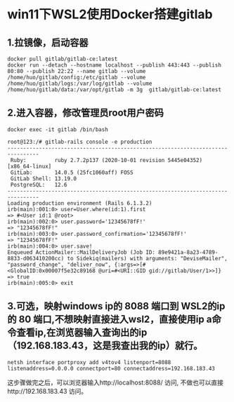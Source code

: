 # win11下WSL2使用Docker搭建gitlab

## 1.拉镜像，启动容器
```
docker pull gitlab/gitlab-ce:latest
docker run --detach --hostname localhost --publish 443:443 --publish 80:80 --publish 22:22 --name gitlab --volume /home/huo/gitlab/config:/etc/gitlab --volume /home/huo/gitlab/logs:/var/log/gitlab --volume /home/huo/gitlab/data:/var/opt/gitlab -m 3g  gitlab/gitlab-ce:latest 
```

## 2.进入容器，修改管理员root用户密码
```
docker exec -it gitlab /bin/bash 

root@123:/# gitlab-rails console -e production
--------------------------------------------------------------------------------
 Ruby:         ruby 2.7.2p137 (2020-10-01 revision 5445e04352) [x86_64-linux]
 GitLab:       14.0.5 (25fc1060aff) FOSS
 GitLab Shell: 13.19.0
 PostgreSQL:   12.6
--------------------------------------------------------------------------------
Loading production environment (Rails 6.1.3.2)
irb(main):001:0> user=User.where(id:1).first
=> #<User id:1 @root>
irb(main):002:0> user.password='12345678fF!'
=> "12345678fF!"
irb(main):003:0> user.password_confirmation='12345678fF!'
=> "12345678fF!"
irb(main):004:0> user.save!
Enqueued ActionMailer::MailDeliveryJob (Job ID: 89e9421a-8a23-4789-8833-d063410200cc) to Sidekiq(mailers) with arguments: "DeviseMailer", "password_change", "deliver_now", {:args=>[#<GlobalID:0x00007f5e32c89168 @uri=#<URI::GID gid://gitlab/User/1>>]}
=> true
irb(main):005:0> exit
```

## 3.可选，映射windows ip的 8088 端口到 WSL2的ip的 80 端口,不想映射直接进入wsl2，直接使用ip a命令查看ip,在浏览器输入查询出的ip（192.168.183.43，这是我查出我的ip）就行。
```
netsh interface portproxy add v4tov4 listenport=8088 listenaddress=0.0.0.0 connectport=80 connectaddress=192.168.183.43
```
这步骤做完之后，可以浏览器输入http://localhost:8088/ 访问, 不做也可以直接http://192.168.183.43 访问。
